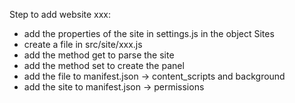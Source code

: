 Step to add website xxx:

- add the properties of the site in settings.js in the object Sites
- create a file in src/site/xxx.js
- add the method get to parse the site
- add the method set to create the panel
- add the file to manifest.json -> content_scripts and background
- add the site to manifest.json -> permissions

